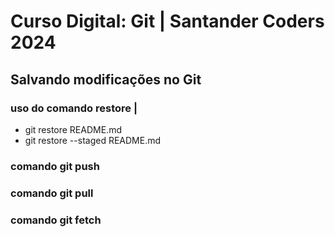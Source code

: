 # Curso Digital: Git | Santander Coders 2024

## Salvando modificações no Git

### uso do comando restore | 
* git restore README.md
* git restore --staged README.md

### comando git push

### comando git pull 

### comando git fetch
